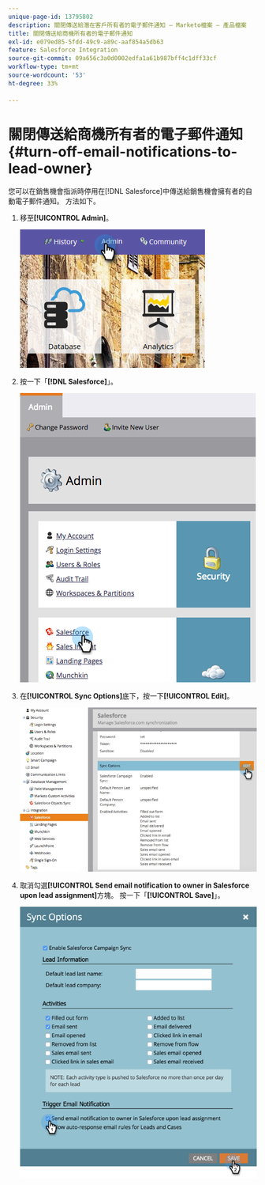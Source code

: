 ```yaml
---
unique-page-id: 13795802
description: 關閉傳送給潛在客戶所有者的電子郵件通知 — Marketo檔案 — 產品檔案
title: 關閉傳送給商機所有者的電子郵件通知
exl-id: e079ed85-5fdd-49c9-a89c-aaf854a5db63
feature: Salesforce Integration
source-git-commit: 09a656c3a0d0002edfa1a61b987bff4c1dff33cf
workflow-type: tm+mt
source-wordcount: '53'
ht-degree: 33%

---
```


# 關閉傳送給商機所有者的電子郵件通知 {#turn-off-email-notifications-to-lead-owner}

您可以在銷售機會指派時停用在[!DNL Salesforce]中傳送給銷售機會擁有者的自動電子郵件通知。 方法如下。

1. 移至&#x200B;**[!UICONTROL Admin]**。

   ![](assets/admin-1.png)

1. 按一下「**[!DNL Salesforce]**」。

   ![](assets/adminsalesforce.png)

1. 在&#x200B;**[!UICONTROL Sync Options]**&#x200B;底下，按一下&#x200B;**[!UICONTROL Edit]**。

   ![](assets/salesforcesummary2.jpg)

1. 取消勾選&#x200B;**[!UICONTROL Send email notification to owner in Salesforce upon lead assignment]**&#x200B;方塊。 按一下「**[!UICONTROL Save]**」。

   ![](assets/new-screen.png)
